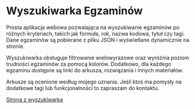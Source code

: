 # Wyszukiwarka Egzaminów

Prosta aplikacja webowa pozwalająca na wyszukiwanie egzaminów po różnych kryteriach, takich jak formuła, rok, nazwa kodowa, tytuł czy tagi. Dane egzaminów są pobierane z pliku JSON i wyświetlane dynamicznie na stronie.

Wyszukiwarka obsługuje filtrowanie wielowyrazowe oraz wyróżnia poziom trudności egzaminów za pomocą kolorów. Dodatkowo, dla każdego egzaminu dostępne są linki do arkusza, rozwiązania i innych materiałów.

Arkusze są ocenione według mojego uznania. Jeśli ktoś ma pomysły na dodatkowe tagi lub funkcjonalności to zapraszam do kontaktu.

[Strona z wyszukiwarką](https://chr1skyy.github.io/EgzaminZawodowyINF03-Wyszukiwarka/)